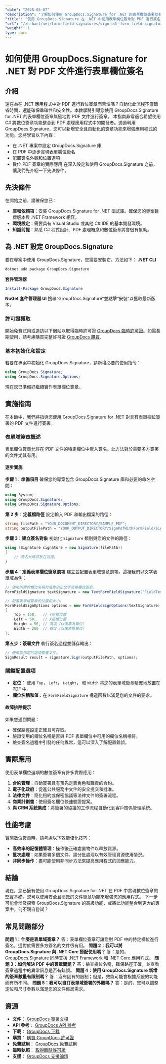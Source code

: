 ```yaml
---
"date": "2025-05-07"
"description": "了解如何使用 GroupDocs.Signature for .NET 的表單欄位簽署以有效率地簽署 PDF 文件。本指南涵蓋 C# 中的設定、配置和實作。"
"title": "使用 GroupDocs.Signature 在 .NET 中使用表單欄位簽章對 PDF 進行簽名"
"url": "/zh-hant/net/form-field-signatures/sign-pdf-form-field-signature-net-groupdocs/"
"weight": 1
type: docs
---
```

# 如何使用 GroupDocs.Signature for .NET 對 PDF 文件進行表單欄位簽名
## 介紹
還在為在 .NET 應用程式中對 PDF 進行數位簽章而苦惱嗎？自動化此流程不僅節省時間，還能確保準確性和安全性。本教學將引導您使用 GroupDocs.Signature for .NET 的表單欄位簽章無縫地對 PDF 文件進行簽章。
本指南非常適合希望使用 C# 將數位簽章功能整合到 PDF 處理應用程式中的開發者。透過利用 GroupDocs.Signature，您可以新增安全且自動化的簽章功能來增強應用程式的功能。您將學習以下內容：
- 在 .NET 專案中設定 GroupDocs.Signature 庫
- 在 PDF 中逐步實現表單欄位簽名
- 配置簽名外觀和位置選項
- 數位 PDF 簽章的實際應用
在深入設定和使用 GroupDocs.Signature 之前，讓我們先介紹一下先決條件。
## 先決條件
在開始之前，請確保您已：
- **庫和依賴項**：安裝 GroupDocs.Signature for .NET 函式庫。確保您的專案目標版本與 .NET Framework 相容。
- **環境設定**：需要具有 Visual Studio 或其他 C# IDE 的基本開發環境。
- **知識前提**：熟悉 C# 程式設計、PDF 處理概念和數位簽章將會很有幫助。
## 為 .NET 設定 GroupDocs.Signature
要在專案中使用 GroupDocs.Signature，您需要安裝它。方法如下：
**.NET CLI**
```bash
dotnet add package GroupDocs.Signature
```
**套件管理器**
```powershell
Install-Package GroupDocs.Signature
```
**NuGet 套件管理器 UI**
搜尋“GroupDocs.Signature”並點擊“安裝”以獲取最新版本。
### 許可證獲取
開始免費試用或造訪以下網站以取得臨時許可證 [GroupDocs 臨時許可證](https://purchase.groupdocs.com/temporary-license/)。如需長期使用，請考慮購買完整許可證 [GroupDocs 購買](https://purchase。groupdocs.com/buy).
### 基本初始化和設定
若要在專案中初始化 GroupDocs.Signature，請新增必要的使用指令：
```csharp
using GroupDocs.Signature;
using GroupDocs.Signature.Options;
```
現在您已準備好繼續實作表單欄位簽章。
## 實施指南
在本節中，我們將指導您使用 GroupDocs.Signature for .NET 對具有表單欄位簽署的 PDF 文件進行簽署。 
### 表單域簽章概述
表單欄位簽章允許在 PDF 文件的特定欄位中嵌入簽名。此方法對於需要多方簽署的文件尤其有用。
#### 逐步實施
**步驟 1：準備項目**
確保您的專案包含 GroupDocs.Signature 庫和必要的命名空間：
```csharp
using System;
using GroupDocs.Signature;
using GroupDocs.Signature.Options;
```
**第 2 步：定義檔路徑**
設定輸入 PDF 和輸出檔案的路徑：
```csharp
string filePath = "YOUR_DOCUMENT_DIRECTORY/SAMPLE_PDF";
string outputFilePath = "YOUR_OUTPUT_DIRECTORY/SignPdfWithFormField/SignedWithFormField.pdf";
```
**步驟 3：建立簽名對象**
初始化 `Signature` 類別與您的文件的路徑：
```csharp
using (Signature signature = new Signature(filePath))
{
    // 簽名代碼將放在這裡。
}
```
**步驟 4：定義表單欄位簽章選項**
建立並配置表單域簽章選項。這裡我們以文字表單域為例：
```csharp
// 使用所需的欄位名稱和值實例化文字表單欄位簽章。
FormFieldSignature textSignature = new TextFormFieldSignature("FieldText", "Value1");

// 配置表單域簽章的位置和大小。
FormFieldSignOptions options = new FormFieldSignOptions(textSignature)
{
    Top = 150,   // Y座標位置
    Left = 50,   // X座標位置
    Height = 50, // 高度（以像素為單位）
    Width = 200  // 寬度（以像素為單位）
};
```
**第五步：簽署文件**
執行簽名過程並儲存輸出：
```csharp
// 使用您指定的選項簽署文件。
SignResult result = signature.Sign(outputFilePath, options);
```
### 關鍵配置選項
- **定位**： 使用 `Top`， `Left`， `Height`， 和 `Width` 將您的表單域簽章精確地放置在 PDF 中。
- **欄位名稱和值**：在 `FormFieldSignature` 構造函數以滿足您的文件的要求。
#### 故障排除提示
如果您遇到問題：
- 確保路徑設定正確且可存取。
- 驗證使用的欄位名稱是否與 PDF 表單欄位中可用的欄位名稱相符。
- 檢查簽名過程中引發的任何異常，這可以深入了解配置錯誤。
## 實際應用
使用表單欄位選項的數位簽章有許多實際應用：
1. **合約管理**：自動簽署具有預先定義角色和職責的合約。
2. **電子化政府**：促進公共服務中文件的安全提交和批准。
3. **法律文件**：簡化租約或保密協議等法律文件的簽署流程。
4. **商業計劃書**：使用簽名欄位快速驗證提案。
5. **與 CRM 系統集成**：將簽署的協議的工作流程自動化到客戶關係管理系統。
## 性能考慮
實施數位簽章時，請考慮以下效能優化技巧：
- **高效率的記憶體管理**：操作後正確處置物件以釋放資源。
- **批次處理**：如果簽署多個文件，請分批處理以有效管理資源使用情況。
- **非同步操作**：盡可能使用非同步方法來提高應用程式的回應能力。
## 結論
現在，您已擁有使用 GroupDocs.Signature for .NET 在 PDF 中實現數位簽章的堅實基礎。您可以使用安全且高效的文件簽章功能來增強您的應用程式。
下一步可能會涉及探索 GroupDocs.Signature 的高級功能，或將此功能整合到更大的專案中。何不親自嘗試？
## 常見問題部分
**問題 1：什麼是表單域簽章？**
答：表單欄位簽章可讓您對 PDF 中的特定欄位進行簽名，這對於需要多方簽名的文件很有用。
**問題 2：我可以將 GroupDocs.Signature 與 .NET Core 搭配使用嗎？**
答：是的，GroupDocs.Signature 同時支援 .NET Framework 和 .NET Core 應用程式。
**問題 3：如何解決 PDF 中的簽章問題？**
答：檢查欄位名稱，確保路徑正確，並查看簽章過程中的異常訊息是否有錯誤。
**問題 4：使用 GroupDocs.Signature 新增的簽章數量有限制嗎？**
答：沒有固有的限制；但是，效能可能會根據系統的功能而有所不同。
**問題 5：我可以自訂表單域簽署的外觀嗎？**
答：是的，您可以調整定位和尺寸參數以滿足您的文件佈局需求。
## 資源
- **文件**： [GroupDocs 簽署文檔](https://docs.groupdocs.com/signature/net/)
- **API 參考**： [GroupDocs API 參考](https://reference.groupdocs.com/signature/net/)
- **下載**： [GroupDocs 下載](https://releases.groupdocs.com/signature/net/)
- **購買**： [購買 GroupDocs 許可證](https://purchase.groupdocs.com/buy)
- **免費試用**： [GroupDocs 免費試用](https://releases.groupdocs.com/signature/net/)
- **臨時執照**： [取得臨時許可證](https://purchase.groupdocs.com/temporary-license/)
- **支援**： [GroupDocs 支援論壇](https://forum.groupdocs.com/c/signature/)
